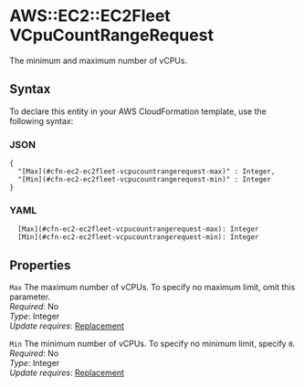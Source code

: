 # AWS::EC2::EC2Fleet VCpuCountRangeRequest<a name="aws-properties-ec2-ec2fleet-vcpucountrangerequest"></a>

The minimum and maximum number of vCPUs\.

## Syntax<a name="aws-properties-ec2-ec2fleet-vcpucountrangerequest-syntax"></a>

To declare this entity in your AWS CloudFormation template, use the following syntax:

### JSON<a name="aws-properties-ec2-ec2fleet-vcpucountrangerequest-syntax.json"></a>

```
{
  "[Max](#cfn-ec2-ec2fleet-vcpucountrangerequest-max)" : Integer,
  "[Min](#cfn-ec2-ec2fleet-vcpucountrangerequest-min)" : Integer
}
```

### YAML<a name="aws-properties-ec2-ec2fleet-vcpucountrangerequest-syntax.yaml"></a>

```
  [Max](#cfn-ec2-ec2fleet-vcpucountrangerequest-max): Integer
  [Min](#cfn-ec2-ec2fleet-vcpucountrangerequest-min): Integer
```

## Properties<a name="aws-properties-ec2-ec2fleet-vcpucountrangerequest-properties"></a>

`Max`  <a name="cfn-ec2-ec2fleet-vcpucountrangerequest-max"></a>
The maximum number of vCPUs\. To specify no maximum limit, omit this parameter\.  
*Required*: No  
*Type*: Integer  
*Update requires*: [Replacement](https://docs.aws.amazon.com/AWSCloudFormation/latest/UserGuide/using-cfn-updating-stacks-update-behaviors.html#update-replacement)

`Min`  <a name="cfn-ec2-ec2fleet-vcpucountrangerequest-min"></a>
The minimum number of vCPUs\. To specify no minimum limit, specify `0`\.  
*Required*: No  
*Type*: Integer  
*Update requires*: [Replacement](https://docs.aws.amazon.com/AWSCloudFormation/latest/UserGuide/using-cfn-updating-stacks-update-behaviors.html#update-replacement)